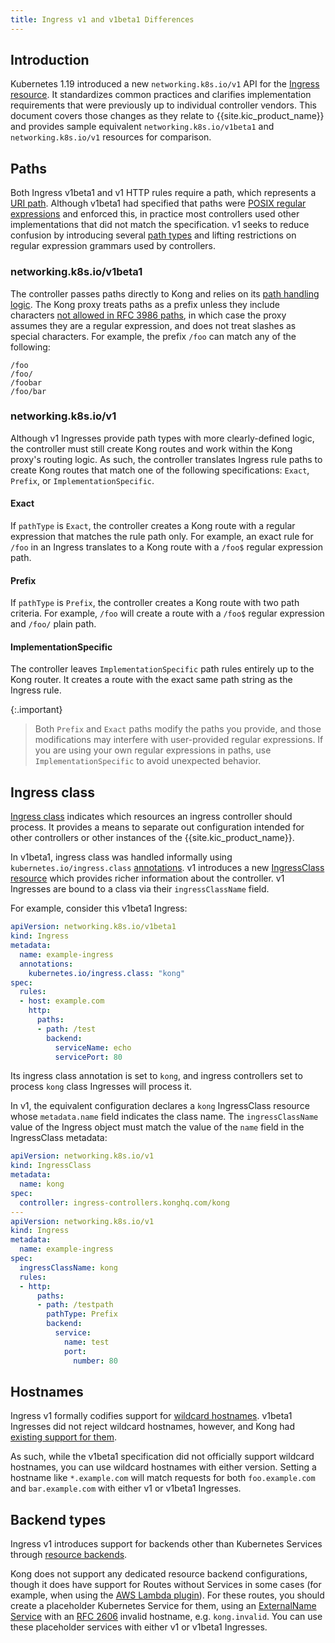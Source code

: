 ```yaml
---
title: Ingress v1 and v1beta1 Differences
---
```


## Introduction

Kubernetes 1.19 introduced a new `networking.k8s.io/v1` API for the [Ingress resource][kubernetes-ingress-doc].
It standardizes common practices and clarifies implementation requirements that
were previously up to individual controller vendors. This document covers those
changes as they relate to {{site.kic_product_name}} and provides sample
equivalent `networking.k8s.io/v1beta1` and `networking.k8s.io/v1` resources for comparison.

## Paths

Both Ingress v1beta1 and v1 HTTP rules require a path, which represents a [URI
path][uri-rfc-paths]. Although v1beta1 had specified that paths were [POSIX
regular expressions][posix-regex] and enforced this, in practice most
controllers used other implementations that did not match the
specification. v1 seeks to reduce confusion by introducing several [path
types][path-types] and lifting restrictions on regular expression grammars used
by controllers.

### networking.k8s.io/v1beta1

The controller passes paths directly to Kong and relies on its [path handling
logic][kong-paths]. The Kong proxy treats paths as a prefix unless they include
characters [not allowed in RFC 3986 paths][uri-rfc-paths], in which case the
proxy assumes they are a regular expression, and does not treat slashes as
special characters. For example, the prefix `/foo` can match any of the
following:

```
/foo
/foo/
/foobar
/foo/bar
```

### networking.k8s.io/v1

Although v1 Ingresses provide path types with more clearly-defined logic, the
controller must still create Kong routes and work within the Kong proxy's
routing logic. As such, the controller translates Ingress rule paths to create
Kong routes that match one of the following specifications: `Exact`, `Prefix`, or `ImplementationSpecific`.

#### Exact

If `pathType` is `Exact`, the controller creates a Kong route with a regular
expression that matches the rule path only. For example, an exact rule for `/foo` in an
Ingress translates to a Kong route with a `/foo$` regular expression path.

#### Prefix

If `pathType` is `Prefix`, the controller creates a Kong route with two path
criteria. For example, `/foo` will create a route with a `/foo$` regular expression and
`/foo/` plain path.

#### ImplementationSpecific

The controller leaves `ImplementationSpecific` path rules entirely up to the Kong
router. It creates a route with the exact same path string as the Ingress rule.

{:.important}
> Both `Prefix` and `Exact` paths modify the paths you
  provide, and those modifications may interfere with user-provided regular
  expressions. If you are using your own regular expressions in paths, use
  `ImplementationSpecific` to avoid unexpected behavior.

## Ingress class

[Ingress class][ingress-class] indicates which resources an ingress controller
should process. It provides a means to separate out configuration intended for
other controllers or other instances of the {{site.kic_product_name}}.

In v1beta1, ingress class was handled informally using
`kubernetes.io/ingress.class` [annotations][deprecated-annotation]. v1
introduces a new [IngressClass resource][ingress-class-api] which provides
richer information about the controller. v1 Ingresses are bound to a class via
their `ingressClassName` field.

For example, consider this v1beta1 Ingress:

```yaml
apiVersion: networking.k8s.io/v1beta1
kind: Ingress
metadata:
  name: example-ingress
  annotations:
    kubernetes.io/ingress.class: "kong"
spec:
  rules:
  - host: example.com
    http:
      paths:
      - path: /test
        backend:
          serviceName: echo
          servicePort: 80
```

Its ingress class annotation is set to `kong`, and ingress controllers set to
process `kong` class Ingresses will process it.

In v1, the equivalent configuration declares a `kong` IngressClass resource
whose `metadata.name` field indicates the class name. The `ingressClassName`
value of the Ingress object must match the value of the `name` field in the
IngressClass metadata:

```yaml
apiVersion: networking.k8s.io/v1
kind: IngressClass
metadata:
  name: kong
spec:
  controller: ingress-controllers.konghq.com/kong
---
apiVersion: networking.k8s.io/v1
kind: Ingress
metadata:
  name: example-ingress
spec:
  ingressClassName: kong
  rules:
  - http:
      paths:
      - path: /testpath
        pathType: Prefix
        backend:
          service:
            name: test
            port:
              number: 80
```

## Hostnames

Ingress v1 formally codifies support for [wildcard hostnames][wildcard-hostnames].
v1beta1 Ingresses did not reject wildcard hostnames, however, and Kong had
[existing support for them][kong-wildcard-hostnames].

As such, while the v1beta1 specification did not officially support wildcard
hostnames, you can use wildcard hostnames with either version. Setting a
hostname like `*.example.com` will match requests for both `foo.example.com`
and `bar.example.com` with either v1 or v1beta1 Ingresses.

## Backend types

Ingress v1 introduces support for backends other than Kubernetes Services through
[resource backends][resource-backends].

Kong does not support any dedicated resource backend configurations, though it
does have support for Routes without Services in some cases (for example, when
using the [AWS Lambda plugin][lambda-plugin]). For these routes, you should
create a placeholder Kubernetes Service for them, using an [ExternalName
Service][external-name] with an [RFC 2606][rfc-2606] invalid hostname, e.g.
`kong.invalid`. You can use these placeholder services with either v1 or
v1beta1 Ingresses.

[kubernetes-ingress-doc]: https://kubernetes.io/docs/concepts/services-networking/ingress/
[ingress-class]: /kubernetes-ingress-controller/{{page.kong_version}}/concepts/ingress-classes
[uri-rfc-paths]: https://tools.ietf.org/html/rfc3986#section-3.3
[posix-regex]: https://www.boost.org/doc/libs/1_38_0/libs/regex/doc/html/boost_regex/syntax/basic_extended.html
[path-types]: https://kubernetes.io/docs/concepts/services-networking/ingress/#path-types
[kong-paths]: /gateway/latest/reference/proxy/#request-path
[wildcard-hostnames]: https://kubernetes.io/docs/concepts/services-networking/ingress/#hostname-wildcards
[kong-wildcard-hostnames]: /gateway/latest/reference/proxy/#using-wildcard-hostnames
[resource-backends]: https://kubernetes.io/docs/concepts/services-networking/ingress/#resource-backend
[lambda-plugin]: /hub/kong-inc/aws-lambda/
[external-name]: https://kubernetes.io/docs/concepts/services-networking/service/#externalname
[deprecated-annotation]: https://kubernetes.io/docs/concepts/services-networking/ingress/#deprecated-annotation
[ingress-class-api]: https://kubernetes.io/docs/reference/generated/kubernetes-api/v1.19/#ingressclass-v1-networking-k8s-io
[rfc-2606]:https://datatracker.ietf.org/doc/html/rfc2606
